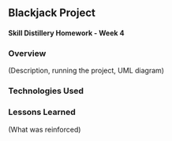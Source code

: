 ## Blackjack Project
#### Skill Distillery Homework - Week 4

### Overview
(Description, running the project, UML diagram)


### Technologies Used


### Lessons Learned
(What was reinforced) 
